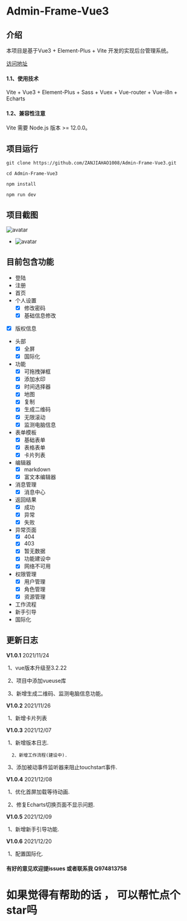 

#                           Admin-Frame-Vue3





## 介绍

本项目是基于Vue3 + Element-Plus + Vite 开发的实现后台管理系统。

[访问地址](http://47.96.87.129:8001)

#### 1.1、使用技术
Vite + Vue3 + Element-Plus + Sass + Vuex + Vue-router + Vue-i8n + Echarts
#### 1.2、兼容性注意
Vite 需要 Node.js 版本 >= 12.0.0。





## 项目运行

`git clone https://github.com/ZANJIAHAO1008/Admin-Frame-Vue3.git`

`cd Admin-Frame-Vue3`

`npm install `

`npm run dev`





## 项目截图

![avatar](http://47.96.87.129:8001/denglu.png)

- ![avatar](http://47.96.87.129:8001/shouye.png)





## 目前包含功能

- 登陆
- 注册
- 首页
- 个人设置
  - [x]  修改密码
  - [x] 基础信息修改
- [x] 版权信息
- 头部
  - [x]  全屏
  - [x] 国际化
- 功能
  - [x] 可拖拽弹框
  - [x] 添加水印
  - [x] 时间选择器
  - [x] 地图
  - [x] 复制
  - [x] 生成二维码
  - [x] 无限滚动
  - [x] 监测电脑信息
- 表单模板
  - [x] 基础表单
  - [x] 表格表单
  - [x] 卡片列表
- 编辑器
  - [x] markdown
  - [x] 富文本编辑器
- 消息管理
  - [x] 消息中心
- 返回结果
  - [x] 成功
  - [x] 异常
  - [x] 失败
- 异常页面
  - [x] 404
  - [x] 403
  - [x] 暂无数据
  - [x] 功能建设中
  - [x] 网络不可用
- 权限管理
  - [x] 用户管理
  - [x] 角色管理
  - [x] 资源管理
- 工作流程
- 新手引导
- 国际化





## 更新日志

 **V1.0.1**  2021/11/24

​       1、vue版本升级至3.2.22

​       2、项目中添加vueuse库

​       3、新增生成二维码、监测电脑信息功能。



 **V1.0.2**  2021/11/26

​       1、新增卡片列表



 **V1.0.3**  2021/12/07

​       1、新增版本日志.

 	  2、新增工作流程(建设中).

​       3、添加被动事件监听器来阻止touchstart事件.



 **V1.0.4**  2021/12/08

​       1、优化首屏加载等待动画.

​	   2、修复Echarts切换页面不显示问题.



 **V1.0.5**  2021/12/09

​       1、新增新手引导功能.



 **V1.0.6**  2021/12/20

​       1、配置国际化.





#### 有好的意见欢迎提issues 或者联系我 Q974813758

# 如果觉得有帮助的话 ， 可以帮忙点个star吗 
